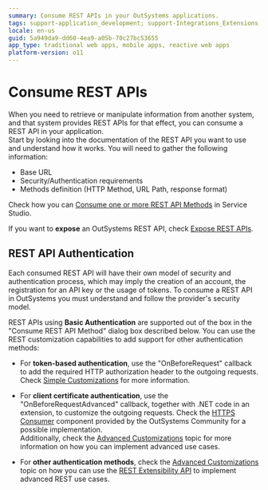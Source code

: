 ```yaml
---
summary: Consume REST APIs in your OutSystems applications.
tags: support-application_development; support-Integrations_Extensions; support-Integrations_Extensions-overview
locale: en-us
guid: 5a949da9-dd60-4ea9-a05b-70c27bc53655
app_type: traditional web apps, mobile apps, reactive web apps
platform-version: o11
---
```


# Consume REST APIs

When you need to retrieve or manipulate information from another system, and that system provides REST APIs for that effect, you can consume a REST API in your application.  
Start by looking into the documentation of the REST API you want to use and understand how it works. You will need to gather the following information:

* Base URL
* Security/Authentication requirements
* Methods definition (HTTP Method, URL Path, response format)

Check how you can [Consume one or more REST API Methods](consume-a-rest-api.md) in Service Studio.

<div class="info" markdown="1">

If you want to **expose** an OutSystems REST API, check [Expose REST APIs](../expose-rest-apis/intro.md).

</div>

## REST API Authentication

Each consumed REST API will have their own model of security and authentication process, which may imply the creation of an account, the registration for an API key or the usage of tokens. To consume a REST API in OutSystems you must understand and follow the provider's security model.

REST APIs using **Basic Authentication** are supported out of the box in the "Consume REST API Method" dialog box described below. You can use the REST customization capabilities to add support for other authentication methods:

* For **token-based authentication**, use the "OnBeforeRequest" callback to add the required HTTP authorization header to the outgoing requests. Check [Simple Customizations](simple-customizations.md) for more information.

* For **client certificate authentication**, use the "OnBeforeRequestAdvanced" callback, together with .NET code in an extension, to customize the outgoing requests. Check the [HTTPS Consumer](https://www.outsystems.com/forge/component-overview/3591/https-consumer) component provided by the OutSystems Community for a possible implementation.  
    Additionally, check the [Advanced Customizations](advanced-customizations.md) topic for more information on how you can implement advanced use cases. 

* For **other authentication methods**, check the [Advanced Customizations](advanced-customizations.md) topic on how you can use the [REST Extensibility API](../../../ref/apis/rest-extensibility-api.md) to implement advanced REST use cases.
